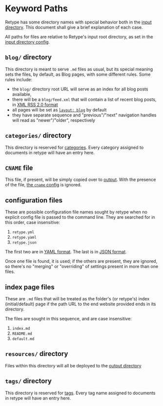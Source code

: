 # Keyword Paths

Retype has some directory names with special behavior both in the [input directory](project.md#input). This document shall give a brief explanation of each case.

All paths for files are relative to Retype's input root directory, as set in the [input directory config](project.md#input).

## `blog/` directory

This directory is meant to serve `.md` files as usual, but its special meaning sets the files, by default, as Blog pages, with some different rules. Some rules include:

- the `blog/` directory root URL will serve as an index for all blog posts available,
- there will be a `blog/feed.xml` that will contain a list of recent blog posts, in [XML RSS 2.0 format](https://cyber.harvard.edu/rss/rss.html)
- all pages will be set as [`layout: blog`](page.md#layout) by default
- they have separate sequence and "previous"/"next" navigation handles will read as "newer"/"older", respectively

## `categories/` directory

This directory is reserved for [categories](page.md#category). Every category assigned to documents in retype will have an entry here.

## `CNAME` file

This file, if present, will be simply copied over to [output](project.md#output). With the presence of the file, [the `cname` config](project.md#cname) is ignored.

## configuration files

These are possible configuration file names sought by retype when no explicit config file is passed to the command line. They are searched for in this order, case insensitive:

1. `retype.yml`
2. `retype.yaml`
3. `retype.json`

The first two are in [YAML format](https://yaml.org/). The last is in [JSON format](https://www.json.org/json-en.html).

Once one file is found, it is used; if the others are present, they are ignored, so there's no "merging" or "overriding" of settings present in more than one files.

## index page files

These are `.md` files that will be treated as the folder's (or retype's) index (initial/default) page if the path URL to the end website provided ends in its directory.

The files are sought in this sequence, and are case insensitive:

1. `index.md`
2. `README.md`
3. `default.md`

## `resources/` directory

Files within this directory will all be deployed to the [output directory](project.md#output)

## `tags/` directory

This directory is reserved for [tags](page.md#tags). Every tag name assigned to documents in retype will have an entry here.
